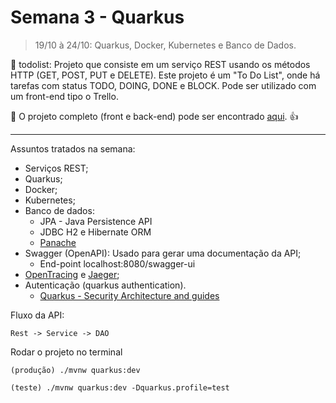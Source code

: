 # Semana 3 - Quarkus

> 19/10 à 24/10: Quarkus, Docker, Kubernetes e Banco de Dados.


:file_folder: todolist: Projeto que consiste em um serviço REST usando os métodos HTTP (GET, POST, PUT e DELETE).
Este projeto é um "To Do List", onde há tarefas com status TODO, DOING, DONE e BLOCK. Pode ser utilizado com um front-end tipo o Trello.

:paperclip: O projeto completo (front e back-end) pode ser encontrado [aqui](https://github.com/HarllanAndrye/ToDoList). :+1:

---

Assuntos tratados na semana:
* Serviços REST;
* Quarkus;
* Docker;
* Kubernetes;
* Banco de dados:
	* JPA - Java Persistence API
	* JDBC H2 e Hibernate ORM
	* [Panache](https://quarkus.io/guides/hibernate-orm-panache)
* Swagger (OpenAPI): Usado para gerar uma documentação da API;
	* End-point localhost:8080/swagger-ui
* [OpenTracing](https://quarkus.io/guides/opentracing) e [Jaeger](https://www.jaegertracing.io/docs/1.20/getting-started/);
* Autenticação (quarkus authentication).
	* [Quarkus - Security Architecture and guides](https://quarkus.io/guides/security)



Fluxo da API:

	Rest -> Service -> DAO


Rodar o projeto no terminal

	(produção) ./mvnw quarkus:dev

	(teste) ./mvnw quarkus:dev -Dquarkus.profile=test

